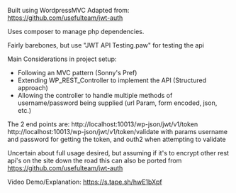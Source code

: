 Built using WordpressMVC
Adapted from: https://github.com/usefulteam/jwt-auth

Uses composer to manage php dependencies.

Fairly barebones, but use "JWT API Testing.paw" for testing the api

Main Considerations in project setup:
- Following an MVC pattern (Sonny's Pref)
- Extending WP_REST_Controller to implement the API (Structured approach)
- Allowing the controller to handle multiple methods of username/password being supplied (url Param, form encoded, json, etc.)

The 2 end points are:
http://localhost:10013/wp-json/jwt/v1/token
http://localhost:10013/wp-json/jwt/v1/token/validate
with params username and password for getting the token, and outh2 when attempting to validate


Uncertain about full usage desired, but assuming if it's to encrypt other rest api's on the site down the road
this can also be ported from https://github.com/usefulteam/jwt-auth

Video Demo/Explanation:
https://s.tape.sh/hwE1bXpf
